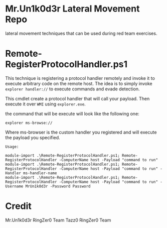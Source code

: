 # Mr.Un1k0d3r Lateral Movement Repo

lateral movement techniques that can be used during red team exercises.

# Remote-RegisterProtocolHandler.ps1

This technique is registering a protocol handler remotely and invoke it to execute arbitrary code on the remote host. The idea is to simply invoke `explorer handler://` to execute commands and evade detection.

This cmdlet create a protocol handler that will call your payload. Then execute it over `WMI` using `explorer.exe`.

the command that will be execute will look like the following one:

`explorer ms-browse://`

Where ms-browser is the custom handler you registered and will execute the payload you specified.

```
Usage:

module-import .\Remote-RegisterProtocolHandler.ps1; Remote-RegisterProtocolHandler -ComputerName host -Payload "command to run"
module-import .\Remote-RegisterProtocolHandler.ps1; Remote-RegisterProtocolHandler -ComputerName host -Payload "command to run" -Handler ms-handler-name 
module-import .\Remote-RegisterProtocolHandler.ps1; Remote-RegisterProtocolHandler -ComputerName host -Payload "command to run" -Username MrUn1k0d3r -Password Password
```

# Credit
Mr.Un1k0d3r RingZer0 Team
Tazz0 RingZer0 Team
